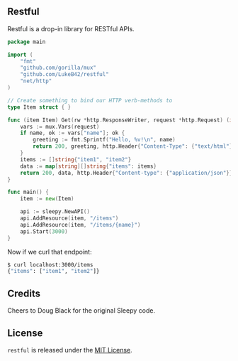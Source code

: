 ## Restful

Restful is a drop-in library for RESTful APIs.

```go
package main

import (
    "fmt"
    "github.com/gorilla/mux"
    "github.com/LukeB42/restful"
    "net/http"
)

// Create something to bind our HTTP verb-methods to
type Item struct { }

func (item Item) Get(rw *http.ResponseWriter, request *http.Request) (int, interface{}, http.Header) {
	vars := mux.Vars(request)
	if name, ok := vars["name"]; ok {
		greeting := fmt.Sprintf("Hello, %v!\n", name)
		return 200, greeting, http.Header{"Content-Type": {"text/html"}}
	}
	items := []string{"item1", "item2"}
	data := map[string][]string{"items": items}
	return 200, data, http.Header{"Content-type": {"application/json"}}
}

func main() {
    item := new(Item)

    api := sleepy.NewAPI()
    api.AddResource(item, "/items")
    api.AddResource(item, "/items/{name}")
    api.Start(3000)
}
```

Now if we curl that endpoint:

```bash
$ curl localhost:3000/items
{"items": ["item1", "item2"]}
```


## Credits

Cheers to Doug Black for the original Sleepy code.

## License

`restful` is released under the [MIT License](http://opensource.org/licenses/MIT).
